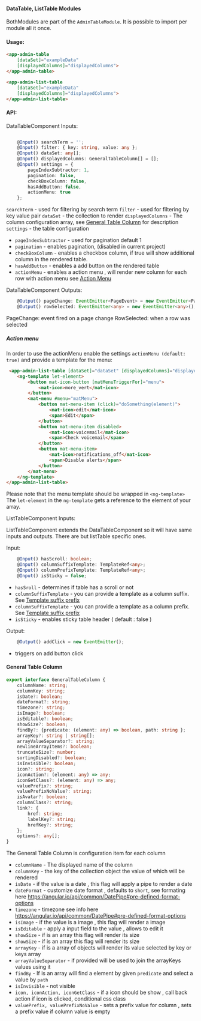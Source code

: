 #### DataTable, ListTable Modules

BothModules are part of the `AdminTableModule`.
It is possible to import per module all it once.

#### Usage: 

```html
<app-admin-table 
    [dataSet]="exampleData" 
    [displayedColumns]="displayedColumns">
</app-admin-table>

<app-admin-list-table 
    [dataSet]="exampleData" 
    [displayedColumns]="displayedColumns">
</app-admin-list-table>

```

#### API: 

DataTableComponent Inputs: 

```typescript

    @Input() searchTerm = '';
    @Input() filter: { key: string, value: any };
    @Input() dataSet: any[];
    @Input() displayedColumns: GeneralTableColumn[] = [];
    @Input() settings = {
        pageIndexSubtractor: 1,
        pagination: false,
        checkBoxColumn: false,
        hasAddButton: false,
        actionMenu: true
    };
```

`searchTerm` - used for filtering by search term
`filter` - used for filtering by key value pair
`dataSet` - the collection to render
`displayedColumns` - The column configuration array, see [General Table Column](#gerneral-table-column) for description
`settings` - the table configuration
 - `pageIndexSubtractor` - used for pagination default 1
 - `pagination` - enables pagination, (disabled in current project)
 - `checkBoxColumn` - enables a checkbox column, if true will show additional column in the rendered table.
 - `hasAddButton` - enables a add button on the rendered table
 - `actionMenu` - enables a action menu , will render new column for each row with action menu see [Action Menu](#action-menu)
 
DataTableComponent Outputs: 

```typescript
    @Output() pageChange: EventEmitter<PageEvent> = new EventEmitter<PageEvent>();
    @Output() rowSelected: EventEmitter<any> = new EventEmitter<any>();
```

PageChange: event fired on a page change
RowSelected: when a row was selected

##### Action menu

In order to use the actionMenu enable the settings `actionMenu (default: true)`  and provide a template for the menu:

```html
 <app-admin-list-table [dataSet]="dataSet" [displayedColumns]="displayedColumns">
    <ng-template let-element>
        <button mat-icon-button [matMenuTriggerFor]="menu">
            <mat-icon>more_vert</mat-icon>
        </button>
        <mat-menu #menu="matMenu">
            <button mat-menu-item (click)="doSomething(element)">
                <mat-icon>edit</mat-icon>
                <span>Edit</span>
            </button>
            <button mat-menu-item disabled>
                <mat-icon>voicemail</mat-icon>
                <span>Check voicemail</span>
            </button>
            <button mat-menu-item>
                <mat-icon>notifications_off</mat-icon>
                <span>Disable alerts</span>
            </button>
        </mat-menu>
    </ng-template>
</app-admin-list-table>

```
Please note that the menu template should be wrapped in `<ng-template>`
The `let-element` in the `ng-template` gets a reference to the element of your array.

ListTableComponent Inputs: 

ListTableComponent extends the DataTableComponent so it will have same inputs and outputs.
There are but listTable specific ones. 

Input:

```typescript
    @Input() hasScroll: boolean;
    @Input() columnSuffixTemplate: TemplateRef<any>;
    @Input() columnPrefixTemplate: TemplateRef<any>;
    @Input() isSticky = false;
```

- `hasSroll` - determines if table has a scroll or not
- `columnSuffixTemplate` - you can provide a template as a column suffix. See [Template suffix prefix](#template-suffix-prefix)
- `columnSuffixTemplate` - you can provide a template as a column prefix. See [Template suffix prefix](#template-suffix-prefix)
- `isSticky` - enables sticky table header ( default : false )

Output:

```typescript
    @Output() addClick = new EventEmitter();
```

- triggers on add button click


#### General Table Column

```typescript
export interface GeneralTableColumn {
    columnName: string;
    columnKey: string;
    isDate?: boolean;
    dateFormat?: string;
    timezone?: string;
    isImage?: boolean;
    isEditable?: boolean;
    showSize?: boolean;
    findBy?: {predicate: (element: any) => boolean, path: string };
    arrayKey?: string | string[];
    arrayValueSeparator?: string;
    newlineArrayItems?: boolean;
    truncateSize?: number;
    sortingDisabled?: boolean;
    isInvisible?: boolean;
    icon?: string;
    iconAction?: (element: any) => any;
    iconGetClass?: (element: any) => any;
    valuePrefix?: string;
    valuePrefixNoValue?: string;
    isAvatar?: boolean;
    columnClass?: string;
    link?: {
        href: string;
        labelKey?: string;
        hrefKey?: string;
    };
    options?: any[];
}

```

The General Table Column is configuration item for each column

- `columnName` - The displayed name of the column
- `columnKey` - the key of the collection object the value of which will be rendered
- `isDate` - if the value is a date , this flag will apply a pipe to render a date
- `dateFormat` - customize date format , defaults to `short`, see formating here https://angular.io/api/common/DatePipe#pre-defined-format-options 
- `timezone` - timezone see info here https://angular.io/api/common/DatePipe#pre-defined-format-options 
- `isImage` - if the value is a image , this flag will render a image
- `isEditable` - apply a input field to the value , allows to edit it
- `showSize` - if is an array this flag will render its size
- `showSize` - if is an array this flag will render its size
- `arrayKey` - if is a array of objects will render its value selected by key or keys array
- `arrayValueSeparator` - if provided will be used to join the arrayKeys values using it
- `findBy` - If is an array will find a element by given `predicate` and select a value by `path` 
- `isInvisible` - not visible 
- `icon, iconAction, iconGetClass` - if a icon should be show , call back action if icon is clicked, conditional css class
- `valuePrefix, valuePrefixNoValue` - sets a prefix value for column , sets a prefix value if column value is empty
